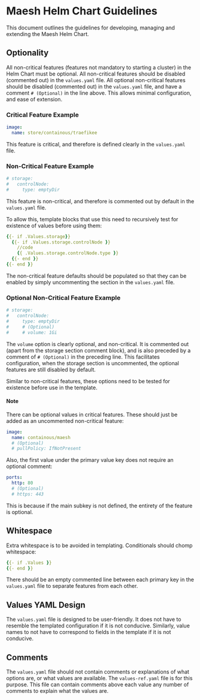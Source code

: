 # Maesh Helm Chart Guidelines

This document outlines the guidelines for developing, managing and extending the Maesh Helm Chart.

## Optionality

All non-critical features (features not mandatory to starting a cluster) in the Helm Chart must be optional.
All non-critical features should be disabled (commented out) in the `values.yaml` file.
All optional non-critical features should be disabled (commented out) in the `values.yaml` file, and have a comment `# (Optional)` in the line above.
This allows minimal configuration, and ease of extension.

### Critical Feature Example

```yaml
image:
  name: store/containous/traefikee
```

This feature is critical, and therefore is defined clearly in the `values.yaml` file.

### Non-Critical Feature Example

```yaml
# storage:
#   controlNode:
#     type: emptyDir
```

This feature is non-critical, and therefore is commented out by default in the `values.yaml` file.

To allow this, template blocks that use this need to recursively test for existence of values before using them:

```yaml
{{- if .Values.storage}}
  {{- if .Values.storage.controlNode }}
    //code
    {{ .Values.storage.controlNode.type }}
  {{- end }}
{{- end }}
```

The non-critical feature defaults should be populated so that they can be enabled by simply uncommenting the section in the `values.yaml` file.

### Optional Non-Critical Feature Example

```yaml
# storage:
#   controlNode:
#     type: emptyDir
#     # (Optional)
#     # volume: 1Gi
```

The `volume` option is clearly optional, and non-critical.
It is commented out (apart from the storage section comment block), and is also preceded by a comment of `# (Optional)` in the preceding line.
This facilitates configuration, when the storage section is uncommented, the optional features are still disabled by default.

Similar to non-critical features, these options need to be tested for existence before use in the template.

#### Note

There can be optional values in critical features.
These should just be added as an uncommented non-critical feature:

```yaml
image:
  name: containous/maesh
  # (Optional)
  # pullPolicy: IfNotPresent
```

Also, the first value under the primary value key does not require an optional comment:

```yaml
ports:
  http: 80
  # (Optional)
  # https: 443
```

This is because if the main subkey is not defined, the entirety of the feature is optional.

## Whitespace

Extra whitespace is to be avoided in templating.
Conditionals should chomp whitespace:

```yaml
{{- if .Values }}
{{- end }}
```

There should be an empty commented line between each primary key in the `values.yaml` file to separate features from each other.

## Values YAML Design

The `values.yaml` file is designed to be user-friendly.
It does not have to resemble the templated configuration if it is not conducive.
Similarly, value names to not have to correspond to fields in the template if it is not conducive.

## Comments

The `values.yaml` file should not contain comments or explanations of what options are, or what values are available.
The `values-ref.yaml` file is for this purpose.
This file can contain comments above each value any number of comments to explain what the values are.
